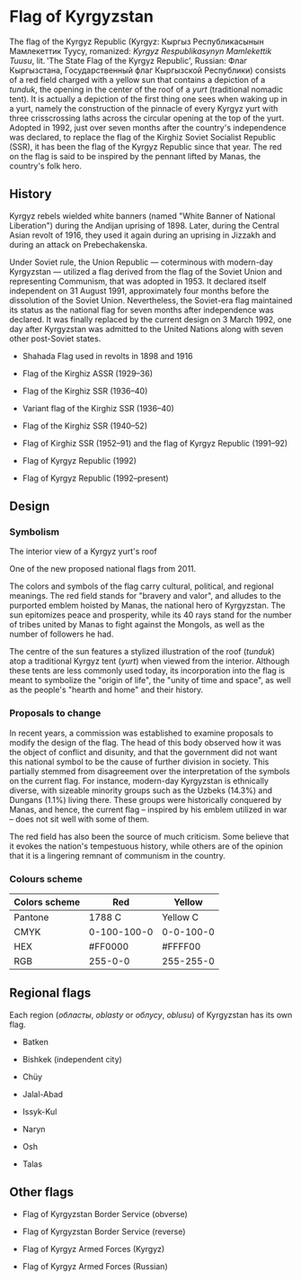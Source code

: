 # Flag of Kyrgyzstan

The flag of the Kyrgyz Republic (Kyrgyz: Кыргыз Республикасынын Мамлекеттик Туусу, romanized: *Kyrgyz Respublikasynyn Mamlekettik Tuusu*, lit. 'The State Flag of the Kyrgyz Republic', Russian: Флаг Кыргызстана, Государственный флаг Кыргызской Республики) consists of a red field charged with a yellow sun that contains a depiction of a *tunduk*, the opening in the center of the roof of a *yurt* (traditional nomadic tent). It is actually a depiction of the first thing one sees when waking up in a yurt, namely the construction of the pinnacle of every Kyrgyz yurt with three crisscrossing laths across the circular opening at the top of the yurt. Adopted in 1992, just over seven months after the country's independence was declared, to replace the flag of the Kirghiz Soviet Socialist Republic (SSR), it has been the flag of the Kyrgyz Republic since that year. The red on the flag is said to be inspired by the pennant lifted by Manas, the country's folk hero.

## History

Kyrgyz rebels wielded white banners (named "White Banner of National Liberation") during the Andijan uprising of 1898. Later, during the Central Asian revolt of 1916, they used it again during an uprising in Jizzakh and during an attack on Prebechakenska.

Under Soviet rule, the Union Republic — coterminous with modern-day Kyrgyzstan — utilized a flag derived from the flag of the Soviet Union and representing Communism, that was adopted in 1953. It declared itself independent on 31 August 1991, approximately four months before the dissolution of the Soviet Union. Nevertheless, the Soviet-era flag maintained its status as the national flag for seven months after independence was declared. It was finally replaced by the current design on 3 March 1992, one day after Kyrgyzstan was admitted to the United Nations along with seven other post-Soviet states.

-  Shahada Flag used in revolts in 1898 and 1916

-  Flag of the Kirghiz ASSR (1929–36)

-  Flag of the Kirghiz SSR (1936–40)

-   Variant flag of the Kirghiz SSR (1936–40)

-  Flag of the Kirghiz SSR (1940–52)

-  Flag of Kirghiz SSR (1952–91) and the flag of Kyrgyz Republic (1991–92)

-  Flag of Kyrgyz Republic (1992)

-  Flag of Kyrgyz Republic (1992–present)

## Design

### Symbolism

The interior view of a Kyrgyz yurt's roof

One of the new proposed national flags from 2011.

The colors and symbols of the flag carry cultural, political, and regional meanings. The red field stands for "bravery and valor", and alludes to the purported emblem hoisted by Manas, the national hero of Kyrgyzstan. The sun epitomizes peace and prosperity, while its 40 rays stand for the number of tribes united by Manas to fight against the Mongols, as well as the number of followers he had.

The centre of the sun features a stylized illustration of the roof (*tunduk*) atop a traditional Kyrgyz tent (*yurt*) when viewed from the interior. Although these tents are less commonly used today, its incorporation into the flag is meant to symbolize the "origin of life", the "unity of time and space", as well as the people's "hearth and home" and their history.

### Proposals to change

In recent years, a commission was established to examine proposals to modify the design of the flag. The head of this body observed how it was the object of conflict and disunity, and that the government did not want this national symbol to be the cause of further division in society. This partially stemmed from disagreement over the interpretation of the symbols on the current flag. For instance, modern-day Kyrgyzstan is ethnically diverse, with sizeable minority groups such as the Uzbeks (14.3%) and Dungans (1.1%) living there. These groups were historically conquered by Manas, and hence, the current flag – inspired by his emblem utilized in war – does not sit well with some of them.

The red field has also been the source of much criticism. Some believe that it evokes the nation's tempestuous history, while others are of the opinion that it is a lingering remnant of communism in the country.

### Colours scheme

|  Colors scheme | Red         | Yellow    |
| -------------- | ----------- | --------- |
| Pantone        | 1788 C      | Yellow C  |
| CMYK           | 0-100-100-0 | 0-0-100-0 |
| HEX            | #FF0000     | #FFFF00   |
| RGB            | 255-0-0     | 255-255-0 |

## Regional flags

Each region (*областы*, *oblasty* or *облусу*, *oblusu*) of Kyrgyzstan has its own flag.

- Batken

- Bishkek (independent city)

- Chüy

- Jalal-Abad

- Issyk-Kul

- Naryn

- Osh

- Talas

## Other flags

- Flag of Kyrgyzstan Border Service (obverse)

- Flag of Kyrgyzstan Border Service (reverse)

- Flag of Kyrgyz Armed Forces (Kyrgyz)

- Flag of Kyrgyz Armed Forces (Russian)

